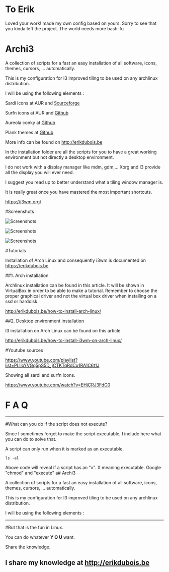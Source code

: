 # To Erik
Loved your work! made my own config based on yours.
Sorry to see that you kinda left the project. The world needs more bash-fu

# Archi3 

A collection of scripts for a fast an easy installation of all software, icons, themes, cursors, ... automatically.

This is my configuration for I3 improved tiling to be used on any archlinux distribution.


I will be using the following elements : 


Sardi icons at AUR and [Sourceforge](https://sourceforge.net/projects/sardi/files/)

Surfn icons at AUR and [Github](https://github.com/erikdubois/Surfn)

Aureola conky at [Github](https://github.com/erikdubois/aureola)

Plank themes at [Github](https://github.com/erikdubois/plankthemes)

More info can be found on http://erikdubois.be



In the installation folder are all the scripts for you to have a great working environment but not directly a desktop environment.

I do not work with a display manager like mdm, gdm,... Xorg and I3 provide all the display you will ever need.

I suggest you read up to better understand what a tiling window manager is.

It is really great once you have mastered the most important shortcuts.

https://i3wm.org/

#Screenshots

![Screenshots](http://i.imgur.com/MRH6EiB.jpg)


![Screenshots](http://i.imgur.com/2bMwqsl.jpg)


![Screenshots](http://i.imgur.com/oJuMEqT.jpg)


#Tutorials


Installation of Arch Linux and consequently i3wm is documented on https://erikdubois.be


##1. Arch installation

Archlinux installation can be found in this article. It will be shown in VirtualBox in order to be able to make a tutorial. Remember to choose the proper graphical driver and not the virtual box driver when installing on a ssd or harddisk.

http://erikdubois.be/how-to-install-arch-linux/


##2. Desktop environment installation


I3 installation on Arch Linux can be found on this article

http://erikdubois.be/how-to-install-i3wm-on-arch-linux/



#Youtube sources

https://www.youtube.com/playlist?list=PLlloYVGq5pS5D_jCTKTqRdCu1RA1C6t1J


Showing all sardi and surfn icons.

https://www.youtube.com/watch?v=EHjCRJ3FdG0



# F  A  Q
--------------------

#What can you do if the script does not execute?

Since I sometimes forget to make the script executable, I include here what you can do to solve that.

A script can only run when it is marked as an executable.

	ls -al 

Above code will reveal if a script has an "x". X meaning executable.
Google "chmod" and "execute" a# Archi3 

A collection of scripts for a fast an easy installation of all software, icons, themes, cursors, ... automatically.

This is my configuration for I3 improved tiling to be used on any archlinux distribution.


I will be using the following elements : 


-------------------------------------------------
#But that is the fun in Linux.

You can do whatever <b>Y O U</b> want.

Share the knowledge.

I share my knowledge at http://erikdubois.be
------------------------------------------------
